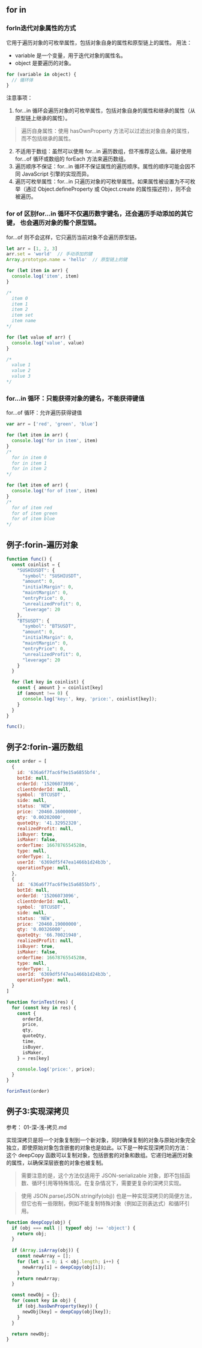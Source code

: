 ## for in
### forIn迭代对象属性的方式
它用于遍历对象的可枚举属性，包括对象自身的属性和原型链上的属性。
用法：
* variable 是一个变量，用于迭代对象的属性名。
* object 是要遍历的对象。
```js
for (variable in object) {
  // 循环体
}
```
注意事项：
1. for...in 循环会遍历对象的可枚举属性，包括对象自身的属性和继承的属性（从原型链上继承的属性）。
>遍历自身属性：使用 hasOwnProperty 方法可以过滤出对象自身的属性，而不包括继承的属性。
2. 不适用于数组：虽然可以使用 for...in 遍历数组，但不推荐这么做。最好使用 for...of 循环或数组的 forEach 方法来遍历数组。
3. 遍历顺序不保证：for...in 循环不保证属性的遍历顺序。属性的顺序可能会因不同 JavaScript 引擎的实现而异。
4. 遍历可枚举属性：for...in 只遍历对象的可枚举属性。如果属性被设置为不可枚举（通过 Object.defineProperty 或 Object.create 的属性描述符），则不会被遍历。

### for of 区别for...in 循环不仅遍历数字键名，还会遍历手动添加的其它键， 也会遍历对象的整个原型链。

for...of 则不会这样，它只遍历当前对象不会遍历原型链。
```js
let arr = [1, 2, 3]
arr.set = 'world'  // 手动添加的键
Array.prototype.name = 'hello'  // 原型链上的键

for (let item in arr) {
  console.log('item', item)
}

/*
  item 0
  item 1
  item 2
  item set
  item name
*/

for (let value of arr) {
  console.log('value', value)
}

/*
  value 1
  value 2
  value 3
*/

```

### for...in 循环：只能获得对象的键名，不能获得键值
for...of 循环：允许遍历获得键值
```js
var arr = ['red', 'green', 'blue']

for (let item in arr) {
  console.log('for in item', item)
}
/*
  for in item 0
  for in item 1
  for in item 2
*/

for (let item of arr) {
  console.log('for of item', item)
}
/*
  for of item red
  for of item green
  for of item blue
*/
```

## 例子:forin-遍历对象
```js
function func() {
  const coinlist = {
    "SUSHIUSDT": {
      "symbol": "SUSHIUSDT",
      "amount": 0,
      "initialMargin": 0,
      "maintMargin": 0,
      "entryPrice": 0,
      "unrealizedProfit": 0,
      "leverage": 20
    },
    "BTSUSDT": {
      "symbol": "BTSUSDT",
      "amount": 0,
      "initialMargin": 0,
      "maintMargin": 0,
      "entryPrice": 0,
      "unrealizedProfit": 0,
      "leverage": 20
    }
  }

  for (let key in coinlist) {
    const { amount } = coinlist[key]
    if (amount !== 0) {
      console.log('key:', key, 'price:', coinlist[key]);
    }
  }
}

func();
```

## 例子2:forin-遍历数组
```js
const order = [
  {
    id: '636a6f7fac6f9e15a6855bf4',
    botId: null,
    orderId: '15206073096',
    clientOrderId: null,
    symbol: 'BTCUSDT',
    side: null,
    status: 'NEW',
    price: '20460.16000000',
    qty: '0.00202000',
    quoteQty: '41.32952320',
    realizedProfit: null,
    isBuyer: true,
    isMaker: false,
    orderTime: 1667876554528n,
    type: null,
    orderType: 1,
    userId: '6369df5f47ea1466b1d24b3b',
    operationType: null,
  },
  {
    id: '636a6f7fac6f9e15a6855bf5',
    botId: null,
    orderId: '15206073096',
    clientOrderId: null,
    symbol: 'BTCUSDT',
    side: null,
    status: 'NEW',
    price: '20460.19000000',
    qty: '0.00326000',
    quoteQty: '66.70021940',
    realizedProfit: null,
    isBuyer: true,
    isMaker: false,
    orderTime: 1667876554528n,
    type: null,
    orderType: 1,
    userId: '6369df5f47ea1466b1d24b3b',
    operationType: null,
  }
]

function forinTest(res) {
  for (const key in res) {
    const {
      orderId,
      price,
      qty,
      quoteQty,
      time,
      isBuyer,
      isMaker,
    } = res[key]

    console.log('price:', price);
  }
}

forinTest(order)
```

## 例子3:实现深拷贝
参考：
01-深-浅-拷贝.md

实现深拷贝是将一个对象复制到一个新对象，同时确保复制的对象与原始对象完全独立，即使原始对象包含嵌套的对象也是如此。以下是一种实现深拷贝的方法：
这个 deepCopy 函数可以复制对象，包括嵌套的对象和数组。它递归地遍历对象的属性，以确保深层嵌套的对象也被复制。

>需要注意的是，这个方法仅适用于 JSON-serializable 对象，即不包括函数、循环引用等特殊情况。在复杂情况下，需要更复杂的深拷贝实现。

>使用 JSON.parse(JSON.stringify(obj)) 也是一种实现深拷贝的简便方法，但它也有一些限制，例如不能复制特殊对象（例如正则表达式）和循环引用。
```js
function deepCopy(obj) {
  if (obj === null || typeof obj !== 'object') {
    return obj;
  }
  
  if (Array.isArray(obj)) {
    const newArray = [];
    for (let i = 0; i < obj.length; i++) {
      newArray[i] = deepCopy(obj[i]);
    }
    return newArray;
  }

  const newObj = {};
  for (const key in obj) {
    if (obj.hasOwnProperty(key)) {
      newObj[key] = deepCopy(obj[key]);
    }
  }

  return newObj;
}
```
